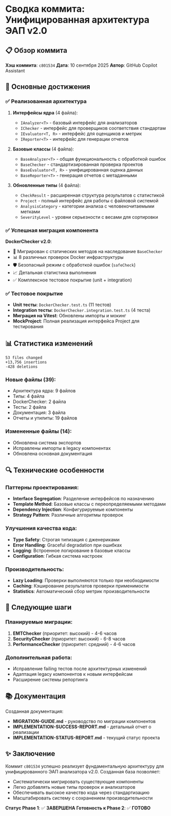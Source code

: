 # Сводка коммита: Унифицированная архитектура ЭАП v2.0

## 📋 Обзор коммита
**Хэш коммита**: `c801534`
**Дата**: 10 сентября 2025
**Автор**: GitHub Copilot Assistant

## 🎯 Основные достижения

### ✅ Реализованная архитектура
1. **Интерфейсы ядра** (4 файла):
   - `IAnalyzer<T>` - базовый интерфейс для анализаторов
   - `IChecker` - интерфейс для проверщиков соответствия стандартам
   - `IEvaluator<T, R>` - интерфейс для оценщиков и метрик
   - `IReporter<T>` - интерфейс для генерации отчетов

2. **Базовые классы** (4 файла):
   - `BaseAnalyzer<T>` - общая функциональность с обработкой ошибок
   - `BaseChecker` - стандартизированная проверка проектов
   - `BaseEvaluator<T, R>` - унифицированная оценка данных
   - `BaseReporter<T>` - генерация отчетов с метаданными

3. **Обновленные типы** (4 файла):
   - `CheckResult` - расширенная структура результатов с статистикой
   - `Project` - полный интерфейс для работы с файловой системой
   - `AnalysisCategory` - категории анализа с человекочитаемыми метками
   - `SeverityLevel` - уровни серьезности с весами для сортировки

### ✅ Успешная миграция компонента
**DockerChecker v2.0**:
- 🔄 Мигрирован с статических методов на наследование `BaseChecker`
- 📊 8 различных проверок Docker инфраструктуры
- 🛡️ Безопасный режим с обработкой ошибок (`safeCheck`)
- 📈 Детальная статистика выполнения
- ✅ Комплексное тестовое покрытие (unit + integration)

### ✅ Тестовое покрытие
- **Unit тесты**: `DockerChecker.test.ts` (11 тестов)
- **Integration тесты**: `DockerChecker.integration.test.ts` (4 теста)
- **Миграция на Vitest**: Обновлены импорты и мокинг
- **MockProject**: Полная реализация интерфейса Project для тестирования

## 📊 Статистика изменений

```
53 files changed
+13,756 insertions
-428 deletions
```

### Новые файлы (39):
- Архитектура ядра: 9 файлов
- Типы: 4 файла
- DockerChecker: 2 файла
- Тесты: 2 файла
- Документация: 3 файла
- Отчеты и утилиты: 19 файлов

### Измененные файлы (14):
- Обновлена система экспортов
- Исправлены импорты в legacy компонентах
- Обновлена основная документация

## 🔍 Технические особенности

### Паттерны проектирования:
- **Interface Segregation**: Разделение интерфейсов по назначению
- **Template Method**: Базовые классы с переопределяемыми методами
- **Dependency Injection**: Конфигурируемые компоненты
- **Strategy Pattern**: Различные алгоритмы проверок

### Улучшения качества кода:
- **Type Safety**: Строгая типизация с дженериками
- **Error Handling**: Graceful degradation при ошибках
- **Logging**: Встроенное логирование в базовые классы
- **Configuration**: Гибкая система настроек

### Производительность:
- **Lazy Loading**: Проверки выполняются только при необходимости
- **Caching**: Кэширование результатов проверки применимости
- **Statistics**: Автоматический сбор метрик производительности

## 🚀 Следующие шаги

### Планируемые миграции:
1. **EMTChecker** (приоритет: высокий) - 4-6 часов
2. **SecurityChecker** (приоритет: высокий) - 6-8 часов
3. **PerformanceChecker** (приоритет: средний) - 4-6 часов

### Дополнительная работа:
- Исправление failing тестов после архитектурных изменений
- Адаптация legacy компонентов к новым интерфейсам
- Расширение системы репортинга

## 📚 Документация

Созданная документация:
- **MIGRATION-GUIDE.md** - руководство по миграции компонентов
- **IMPLEMENTATION-SUCCESS-REPORT.md** - детальный отчет о реализации
- **IMPLEMENTATION-STATUS-REPORT.md** - текущий статус проекта

## ✨ Заключение

Коммит `c801534` успешно реализует фундаментальную архитектуру для унифицированного ЭАП анализатора v2.0. Созданная база позволяет:

- Систематически мигрировать существующие компоненты
- Легко добавлять новые типы проверок и анализаторов
- Обеспечивать высокое качество кода через стандартизацию
- Масштабировать систему с сохранением производительности

**Статус Phase 1**: ✅ **ЗАВЕРШЕНА**
**Готовность к Phase 2**: ✅ **ГОТОВО**
